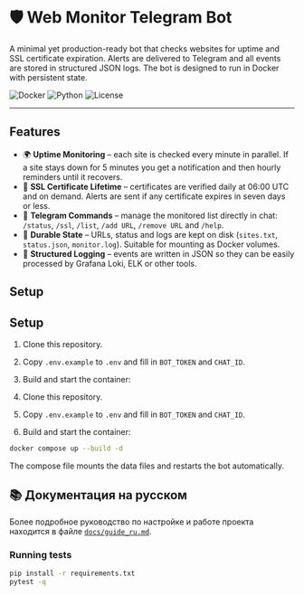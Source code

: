 # 🛡️ Web Monitor Telegram Bot

A minimal yet production-ready bot that checks websites for uptime and SSL certificate expiration. Alerts are delivered to Telegram and all events are stored in structured JSON logs. The bot is designed to run in Docker with persistent state.

![Docker](https://img.shields.io/badge/docker-ready-blue)
![Python](https://img.shields.io/badge/python-3.11+-green)
![License](https://img.shields.io/badge/license-MIT-lightgrey)

---

## Features

- 🌍 **Uptime Monitoring** – each site is checked every minute in parallel. If a site stays down for 5 minutes you get a notification and then hourly reminders until it recovers.
- 🔐 **SSL Certificate Lifetime** – certificates are verified daily at 06:00 UTC and on demand. Alerts are sent if any certificate expires in seven days or less.
- 📡 **Telegram Commands** – manage the monitored list directly in chat: `/status`, `/ssl`, `/list`, `/add URL`, `/remove URL` and `/help`.
- 💾 **Durable State** – URLs, status and logs are kept on disk (`sites.txt`, `status.json`, `monitor.log`). Suitable for mounting as Docker volumes.
- 📄 **Structured Logging** – events are written in JSON so they can be easily processed by Grafana Loki, ELK or other tools.




## Setup


## Setup

1. Clone this repository.
2. Copy `.env.example` to `.env` and fill in `BOT_TOKEN` and `CHAT_ID`.
3. Build and start the container:

1. Clone this repository.
2. Copy `.env.example` to `.env` and fill in `BOT_TOKEN` and `CHAT_ID`.
3. Build and start the container:

```bash
docker compose up --build -d
```

The compose file mounts the data files and restarts the bot automatically.


## 📚 Документация на русском

Более подробное руководство по настройке и работе проекта находится в файле
[`docs/guide_ru.md`](docs/guide_ru.md).


### Running tests

```bash
pip install -r requirements.txt
pytest -q
```
